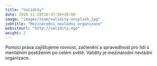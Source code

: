 ```yaml
---
title: "Validity"
date: 2018-11-19T10:47:58+10:00
image: "images/team/validity-unsplash.jpg"
jobtitle: "Mezinárodní nevládní organizace"
websiteurl: "http://validity.ngo"
weight: 2
---
```


Pomocí práva zajišťujeme rovnost, začlenění a spravedlnost pro lidi s mentálním postižením po celém světě. Validity je mezinárodní nevládní organizace.